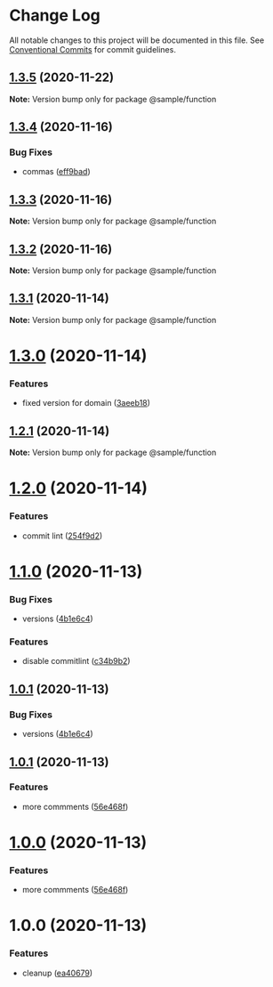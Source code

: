 # Change Log

All notable changes to this project will be documented in this file.
See [Conventional Commits](https://conventionalcommits.org) for commit guidelines.

## [1.3.5](https://github.com/udalovas/lerna-conventional-commits-example/compare/@sample/function@1.3.4...@sample/function@1.3.5) (2020-11-22)

**Note:** Version bump only for package @sample/function





## [1.3.4](https://github.com/udalovas/lerna-conventional-commits-example/compare/@sample/function@1.3.3...@sample/function@1.3.4) (2020-11-16)


### Bug Fixes

* commas ([eff9bad](https://github.com/udalovas/lerna-conventional-commits-example/commit/eff9badfeeb19465d8e57f048bff0237097fea0d))





## [1.3.3](https://github.com/udalovas/lerna-conventional-commits-example/compare/@sample/function@1.3.2...@sample/function@1.3.3) (2020-11-16)

**Note:** Version bump only for package @sample/function





## [1.3.2](https://github.com/udalovas/lerna-conventional-commits-example/compare/@sample/function@1.3.1...@sample/function@1.3.2) (2020-11-16)

**Note:** Version bump only for package @sample/function





## [1.3.1](https://github.com/udalovas/lerna-conventional-commits-example/compare/@sample/function@1.3.0...@sample/function@1.3.1) (2020-11-14)

**Note:** Version bump only for package @sample/function





# [1.3.0](https://github.com/udalovas/lerna-conventional-commits-example/compare/@sample/function@1.2.1...@sample/function@1.3.0) (2020-11-14)


### Features

* fixed version for domain ([3aeeb18](https://github.com/udalovas/lerna-conventional-commits-example/commit/3aeeb18baccc76be0007f0574151965f4b319aa0))





## [1.2.1](https://github.com/udalovas/lerna-conventional-commits-example/compare/@sample/function@1.2.0...@sample/function@1.2.1) (2020-11-14)

**Note:** Version bump only for package @sample/function





# [1.2.0](https://github.com/udalovas/lerna-conventional-commits-example/compare/@sample/function@1.1.0...@sample/function@1.2.0) (2020-11-14)


### Features

* commit lint ([254f9d2](https://github.com/udalovas/lerna-conventional-commits-example/commit/254f9d21c9779ec800cb78f612b2bd2dd2a4fa20))





# [1.1.0](https://github.com/udalovas/lerna-conventional-commits-example/compare/@sample/function@1.0.1...@sample/function@1.1.0) (2020-11-13)


### Bug Fixes

* versions ([4b1e6c4](https://github.com/udalovas/lerna-conventional-commits-example/commit/4b1e6c4f99854a7b98bd1e8194d4092112105cf2))


### Features

* disable  commitlint ([c34b9b2](https://github.com/udalovas/lerna-conventional-commits-example/commit/c34b9b2c7555e6a5092a59148171b226dcb96861))





## [1.0.1](https://github.com/udalovas/lerna-conventional-commits-example/compare/@sample/function@1.0.1...@sample/function@1.0.1) (2020-11-13)


### Bug Fixes

* versions ([4b1e6c4](https://github.com/udalovas/lerna-conventional-commits-example/commit/4b1e6c4f99854a7b98bd1e8194d4092112105cf2))





## [1.0.1](https://github.com/udalovas/lerna-conventional-commits-example/compare/@sample/function@1.0.0...@sample/function@1.0.1) (2020-11-13)


### Features

* more commments ([56e468f](https://github.com/udalovas/lerna-conventional-commits-example/commit/56e468fdb62a18f6506da8072ff1bd975b7ed3df))





# [1.0.0](https://github.com/udalovas/lerna-conventional-commits-example/compare/@sample/function@1.0.0...@sample/function@1.0.0) (2020-11-13)


### Features

* more commments ([56e468f](https://github.com/udalovas/lerna-conventional-commits-example/commit/56e468fdb62a18f6506da8072ff1bd975b7ed3df))





# 1.0.0 (2020-11-13)


### Features

* cleanup ([ea40679](https://github.com/udalovas/lerna-conventional-commits-example/commit/ea4067918322336d562c0853cca97a77db7c17dc))
